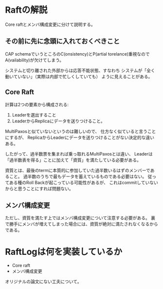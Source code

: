 # Raftの解説

Core raftとメンバ構成変更に分けて説明する。

## その前に先に念頭に入れておくべきこと
CAP schemaでいうところのC(onsistency)とP(artial torelance)重視なので
A(vailability)が欠けてしまう。

システムと切り離された外部からは応答不能状態、すなわち
システムが「全く動いていない」（実際は内部で忙しくしていても）
ように見えることがある。

## Core Raft
計算は2つの要素から構成される:
1. Leaderを選出すること
2. LeaderからReplicaにデータを送りつけること。

MultiPaxosと似ていないというのは難しいので、
仕方なく似ていると言うことにするが、
ReplicaからLeaderにデータを送りつけることがない決定的な違いある。

したがって、過半数票を集まれば乗っ取れるMultiPaxosとは違い、
Leaderは「過半数表を得る」ことに加えて「資質」を満たしている必要がある。

資質とは、最後のtermに本質的に参加していた過半数いるはずのメンバーであること。
過半数のうちで最もデータを蓄えているものである必要はない。
従ってある種のRoll Backが起こっている可能性があるが、
これはcommitしていないからと思うことにすれば問題ない。

## メンバ構成変更
ただし、資質を満たす上ではメンバ構成変更について注意する必要がある。
裏で勝手にメンバが増えてしまった場合には、資質が絶対に満たされなくなるからである。


# RaftLogは何を実装しているか
* Core raft
* メンバ構成変更

オリジナルの論文にない工夫について。